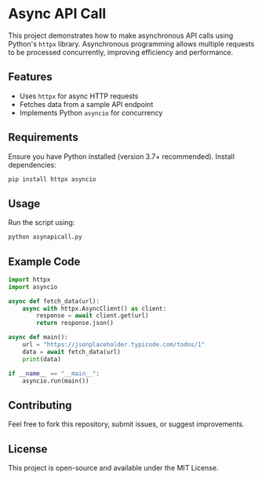 # Async API Call

This project demonstrates how to make asynchronous API calls using Python's `httpx` library. Asynchronous programming allows multiple requests to be processed concurrently, improving efficiency and performance.

## Features
- Uses `httpx` for async HTTP requests
- Fetches data from a sample API endpoint
- Implements Python `asyncio` for concurrency

## Requirements
Ensure you have Python installed (version 3.7+ recommended). Install dependencies:

```sh
pip install httpx asyncio
```

## Usage
Run the script using:

```sh
python asynapicall.py
```

## Example Code
```python
import httpx
import asyncio

async def fetch_data(url):
    async with httpx.AsyncClient() as client:
        response = await client.get(url)
        return response.json()

async def main():
    url = "https://jsonplaceholder.typicode.com/todos/1"
    data = await fetch_data(url)
    print(data)

if __name__ == "__main__":
    asyncio.run(main())
```

## Contributing
Feel free to fork this repository, submit issues, or suggest improvements.

## License
This project is open-source and available under the MIT License.

